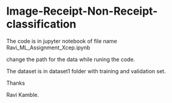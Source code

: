 # Image-Receipt-Non-Receipt-classification
The code is in jupyter notebook of file name 
Ravi_ML_Assignment_Xcep.ipynb

change the path for the data while runing the code.

The dataset is in dataset1 folder with training and validation set.

Thanks

Ravi Kamble.
